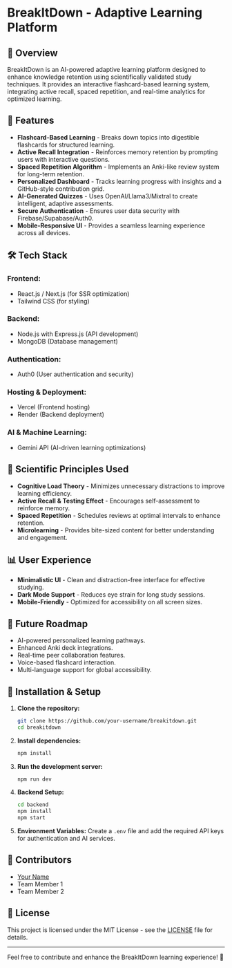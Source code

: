 # BreakItDown - Adaptive Learning Platform

## 📌 Overview
BreakItDown is an AI-powered adaptive learning platform designed to enhance knowledge retention using scientifically validated study techniques. It provides an interactive flashcard-based learning system, integrating active recall, spaced repetition, and real-time analytics for optimized learning.

## 🚀 Features
- **Flashcard-Based Learning** - Breaks down topics into digestible flashcards for structured learning.
- **Active Recall Integration** - Reinforces memory retention by prompting users with interactive questions.
- **Spaced Repetition Algorithm** - Implements an Anki-like review system for long-term retention.
- **Personalized Dashboard** - Tracks learning progress with insights and a GitHub-style contribution grid.
- **AI-Generated Quizzes** - Uses OpenAI/Llama3/Mixtral to create intelligent, adaptive assessments.
- **Secure Authentication** - Ensures user data security with Firebase/Supabase/Auth0.
- **Mobile-Responsive UI** - Provides a seamless learning experience across all devices.

## 🛠️ Tech Stack
### Frontend:
- React.js / Next.js (for SSR optimization)
- Tailwind CSS (for styling)

### Backend:
- Node.js with Express.js (API development)
- MongoDB (Database management)

### Authentication:
- Auth0 (User authentication and security)

### Hosting & Deployment:
- Vercel (Frontend hosting)
- Render (Backend deployment)

### AI & Machine Learning:
- Gemini API (AI-driven learning optimizations)

## 🧠 Scientific Principles Used
- **Cognitive Load Theory** - Minimizes unnecessary distractions to improve learning efficiency.
- **Active Recall & Testing Effect** - Encourages self-assessment to reinforce memory.
- **Spaced Repetition** - Schedules reviews at optimal intervals to enhance retention.
- **Microlearning** - Provides bite-sized content for better understanding and engagement.

## 📊 User Experience
- **Minimalistic UI** - Clean and distraction-free interface for effective studying.
- **Dark Mode Support** - Reduces eye strain for long study sessions.
- **Mobile-Friendly** - Optimized for accessibility on all screen sizes.

## 🔮 Future Roadmap
- AI-powered personalized learning pathways.
- Enhanced Anki deck integrations.
- Real-time peer collaboration features.
- Voice-based flashcard interaction.
- Multi-language support for global accessibility.

## 🔧 Installation & Setup
1. **Clone the repository:**
   ```sh
   git clone https://github.com/your-username/breakitdown.git
   cd breakitdown
   ```
2. **Install dependencies:**
   ```sh
   npm install
   ```
3. **Run the development server:**
   ```sh
   npm run dev
   ```
4. **Backend Setup:**
   ```sh
   cd backend
   npm install
   npm start
   ```
5. **Environment Variables:**
   Create a `.env` file and add the required API keys for authentication and AI services.

## 👥 Contributors
- [Your Name](https://github.com/your-profile)
- Team Member 1
- Team Member 2

## 📜 License
This project is licensed under the MIT License - see the [LICENSE](LICENSE) file for details.

---
Feel free to contribute and enhance the BreakItDown learning experience! 🚀


